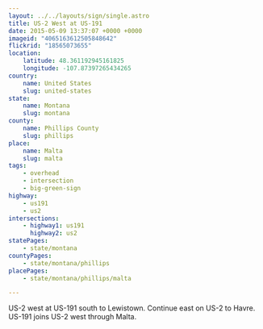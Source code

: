 ```yaml
---
layout: ../../layouts/sign/single.astro
title: US-2 West at US-191
date: 2015-05-09 13:37:07 +0000 +0000
imageid: "4065163612505848642"
flickrid: "18565073655"
location:
    latitude: 48.361192945161825
    longitude: -107.87397265434265
country:
    name: United States
    slug: united-states
state:
    name: Montana
    slug: montana
county:
    name: Phillips County
    slug: phillips
place:
    name: Malta
    slug: malta
tags:
    - overhead
    - intersection
    - big-green-sign
highway:
    - us191
    - us2
intersections:
    - highway1: us191
      highway2: us2
statePages:
    - state/montana
countyPages:
    - state/montana/phillips
placePages:
    - state/montana/phillips/malta

---
```

US-2 west at US-191 south to Lewistown.  Continue east on US-2 to Havre.  US-191 joins US-2 west through Malta.